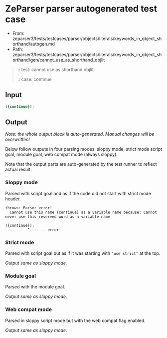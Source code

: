 # ZeParser parser autogenerated test case

- From: zeparser3/tests/testcases/parser/objects/literals/keywords_in_object_shorthand/autogen.md
- Path: zeparser3/tests/testcases/parser/objects/literals/keywords_in_object_shorthand/gen/cannot_use_as_shorthand_objlit

> :: test: cannot use as shorthand objlit
>
> :: case: continue

## Input


`````js
({continue});
`````

## Output

_Note: the whole output block is auto-generated. Manual changes will be overwritten!_

Below follow outputs in four parsing modes: sloppy mode, strict mode script goal, module goal, web compat mode (always sloppy).

Note that the output parts are auto-generated by the test runner to reflect actual result.

### Sloppy mode

Parsed with script goal and as if the code did not start with strict mode header.

`````
throws: Parser error!
  Cannot use this name (continue) as a variable name because: Cannot never use this reserved word as a variable name

({continue});
          ^------- error
`````

### Strict mode

Parsed with script goal but as if it was starting with `"use strict"` at the top.

_Output same as sloppy mode._

### Module goal

Parsed with the module goal.

_Output same as sloppy mode._

### Web compat mode

Parsed in sloppy script mode but with the web compat flag enabled.

_Output same as sloppy mode._
